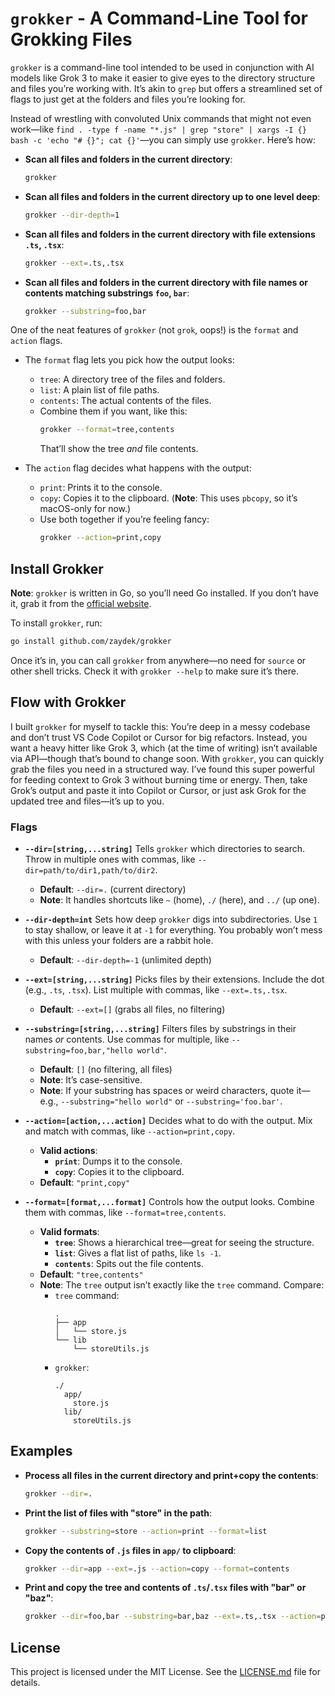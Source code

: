 # `grokker` - A Command-Line Tool for Grokking Files

`grokker` is a command-line tool intended to be used in conjunction with AI models like Grok 3 to make it easier to give eyes to the directory structure and files you’re working with. It’s akin to `grep` but offers a streamlined set of flags to just get at the folders and files you’re looking for.

Instead of wrestling with convoluted Unix commands that might not even work—like `find . -type f -name "*.js" | grep "store" | xargs -I {} bash -c 'echo "# {}"; cat {}'`—you can simply use `grokker`. Here’s how:

- **Scan all files and folders in the current directory**:
  ```bash
  grokker
  ```
- **Scan all files and folders in the current directory up to one level deep**:
  ```bash
  grokker --dir-depth=1
  ```
- **Scan all files and folders in the current directory with file extensions `.ts`, `.tsx`**:
  ```bash
  grokker --ext=.ts,.tsx
  ```
- **Scan all files and folders in the current directory with file names or contents matching substrings `foo`, `bar`**:
  ```bash
  grokker --substring=foo,bar
  ```

One of the neat features of `grokker` (not `grok`, oops!) is the `format` and `action` flags.

- The `format` flag lets you pick how the output looks:
  - `tree`: A directory tree of the files and folders.
  - `list`: A plain list of file paths.
  - `contents`: The actual contents of the files.
  - Combine them if you want, like this:
    ```bash
    grokker --format=tree,contents
    ```
    That’ll show the tree *and* file contents.

- The `action` flag decides what happens with the output:
  - `print`: Prints it to the console.
  - `copy`: Copies it to the clipboard. (**Note**: This uses `pbcopy`, so it’s macOS-only for now.)
  - Use both together if you’re feeling fancy:
    ```bash
    grokker --action=print,copy
    ```

## Install Grokker

**Note**: `grokker` is written in Go, so you’ll need Go installed. If you don’t have it, grab it from the [official website](https://golang.org/dl/).

To install `grokker`, run:

```bash
go install github.com/zaydek/grokker
```

Once it’s in, you can call `grokker` from anywhere—no need for `source` or other shell tricks. Check it with `grokker --help` to make sure it’s there.

## Flow with Grokker

I built `grokker` for myself to tackle this: You’re deep in a messy codebase and don’t trust VS Code Copilot or Cursor for big refactors. Instead, you want a heavy hitter like Grok 3, which (at the time of writing) isn’t available via API—though that’s bound to change soon. With `grokker`, you can quickly grab the files you need in a structured way. I’ve found this super powerful for feeding context to Grok 3 without burning time or energy. Then, take Grok’s output and paste it into Copilot or Cursor, or just ask Grok for the updated tree and files—it’s up to you.

### Flags

- **`--dir=[string,...string]`**
  Tells `grokker` which directories to search. Throw in multiple ones with commas, like `--dir=path/to/dir1,path/to/dir2`.
  - **Default**: `--dir=.` (current directory)
  - **Note**: It handles shortcuts like `~` (home), `./` (here), and `../` (up one).

- **`--dir-depth=int`**
  Sets how deep `grokker` digs into subdirectories. Use `1` to stay shallow, or leave it at `-1` for everything. You probably won’t mess with this unless your folders are a rabbit hole.
  - **Default**: `--dir-depth=-1` (unlimited depth)

- **`--ext=[string,...string]`**
  Picks files by their extensions. Include the dot (e.g., `.ts`, `.tsx`). List multiple with commas, like `--ext=.ts,.tsx`.
  - **Default**: `--ext=[]` (grabs all files, no filtering)

- **`--substring=[string,...string]`**
  Filters files by substrings in their names *or* contents. Use commas for multiple, like `--substring=foo,bar,"hello world"`.
  - **Default**: `[]` (no filtering, all files)
  - **Note**: It’s case-sensitive.
  - **Note**: If your substring has spaces or weird characters, quote it—e.g., `--substring="hello world"` or `--substring='foo.bar'`.

- **`--action=[action,...action]`**
  Decides what to do with the output. Mix and match with commas, like `--action=print,copy`.
  - **Valid actions**:
    - **`print`**: Dumps it to the console.
    - **`copy`**: Copies it to the clipboard.
  - **Default**: `"print,copy"`

- **`--format=[format,...format]`**
  Controls how the output looks. Combine them with commas, like `--format=tree,contents`.
  - **Valid formats**:
    - **`tree`**: Shows a hierarchical tree—great for seeing the structure.
    - **`list`**: Gives a flat list of paths, like `ls -1`.
    - **`contents`**: Spits out the file contents.
  - **Default**: `"tree,contents"`
  - **Note**: The `tree` output isn’t exactly like the `tree` command. Compare:
    - `tree` command:
      ```
      .
      ├── app
      │   └── store.js
      └── lib
          └── storeUtils.js
      ```
    - `grokker`:
      ```
      ./
        app/
          store.js
        lib/
          storeUtils.js
      ```

## Examples

- **Process all files in the current directory and print+copy the contents**:
  ```bash
  grokker --dir=.
  ```

- **Print the list of files with "store" in the path**:
  ```bash
  grokker --substring=store --action=print --format=list
  ```

- **Copy the contents of `.js` files in `app/` to clipboard**:
  ```bash
  grokker --dir=app --ext=.js --action=copy --format=contents
  ```

- **Print and copy the tree and contents of `.ts`/`.tsx` files with "bar" or "baz"**:
  ```bash
  grokker --dir=foo,bar --substring=bar,baz --ext=.ts,.tsx --action=print,copy --format=tree,contents
  ```

## License

This project is licensed under the MIT License. See the [LICENSE.md](LICENSE.md) file for details.
